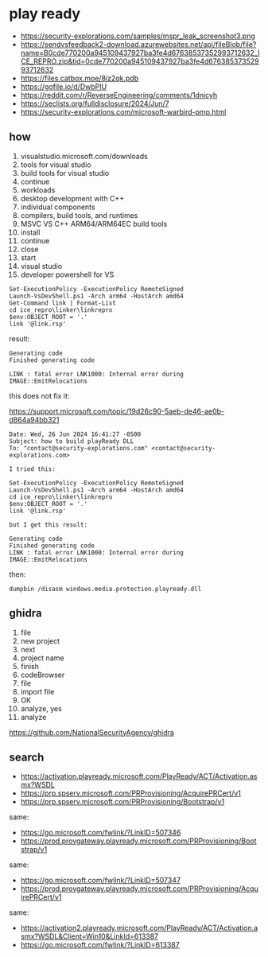 # play ready

- <https://security-explorations.com/samples/mspr_leak_screenshot3.png>
- <https://sendvsfeedback2-download.azurewebsites.net/api/fileBlob/file?name=B0cde770200a945109437927ba3fe4d67638537352993712632_ICE_REPRO.zip&tid=0cde770200a945109437927ba3fe4d67638537352993712632>
- https://files.catbox.moe/8iz2qk.pdb
- https://gofile.io/d/DwbPIU 
- https://reddit.com/r/ReverseEngineering/comments/1dnicyh
- https://seclists.org/fulldisclosure/2024/Jun/7
- https://security-explorations.com/microsoft-warbird-pmp.html

## how

1. visualstudio.microsoft.com/downloads
2. tools for visual studio
3. build tools for visual studio
4. continue
5. workloads
6. desktop development with C++
7. individual components
8. compilers, build tools, and runtimes
9. MSVC VS C++ ARM64/ARM64EC build tools
10. install
11. continue
12. close
13. start
14. visual studio
15. developer powershell for VS

~~~
Set-ExecutionPolicy -ExecutionPolicy RemoteSigned
Launch-VsDevShell.ps1 -Arch arm64 -HostArch amd64
Get-Command link | Format-List
cd ice_repro\linker\linkrepro
$env:OBJECT_ROOT = '.'
link '@link.rsp'
~~~

result:

~~~
Generating code
Finished generating code

LINK : fatal error LNK1000: Internal error during IMAGE::EmitRelocations
~~~

this does not fix it:

https://support.microsoft.com/topic/19d26c90-5aeb-de46-ae0b-d864a94bb321

~~~
Date: Wed, 26 Jun 2024 16:41:27 -0500
Subject: how to build playReady DLL
To: "contact@security-explorations.com" <contact@security-explorations.com>

I tried this:

Set-ExecutionPolicy -ExecutionPolicy RemoteSigned
Launch-VsDevShell.ps1 -Arch arm64 -HostArch amd64
cd ice_repro\linker\linkrepro
$env:OBJECT_ROOT = '.'
link '@link.rsp'

but I get this result:

Generating code
Finished generating code
LINK : fatal error LNK1000: Internal error during IMAGE::EmitRelocations
~~~

then:

~~~
dumpbin /disasm windows.media.protection.playready.dll
~~~

## ghidra

1. file
2. new project
3. next
4. project name
5. finish
6. codeBrowser
7. file
8. import file
9. OK
10. analyze, yes
11. analyze

https://github.com/NationalSecurityAgency/ghidra

## search

- https://activation.playready.microsoft.com/PlayReady/ACT/Activation.asmx?WSDL
- https://prp.spserv.microsoft.com/PRProvisioning/AcquirePRCert/v1
- https://prp.spserv.microsoft.com/PRProvisioning/Bootstrap/v1

same:

- https://go.microsoft.com/fwlink/?LinkID=507346
- https://prod.provgateway.playready.microsoft.com/PRProvisioning/Bootstrap/v1

same:

- https://go.microsoft.com/fwlink/?LinkID=507347
- https://prod.provgateway.playready.microsoft.com/PRProvisioning/AcquirePRCert/v1

same:

- https://activation2.playready.microsoft.com/PlayReady/ACT/Activation.asmx?WSDL&Client=Win10&LinkId=613387
- https://go.microsoft.com/fwlink/?LinkID=613387
